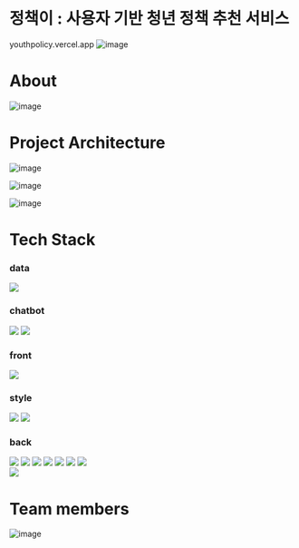 # 정책이 : 사용자 기반 청년 정책 추천 서비스
youthpolicy.vercel.app
![image](https://github.com/Youth-Policy-recommendation-project/.github/assets/116700717/6b2dc509-eb6d-48d2-aafc-2ba2ec73352c)

# About
![image](https://github.com/Youth-Policy-recommendation-project/.github/assets/116700717/10d31d54-824e-4fb2-88a0-5c51c0f96a7c)

# Project Architecture

![image](https://github.com/Youth-Policy-recommendation-project/.github/assets/116700717/495c66a5-52f3-45ac-b108-c96993afe286)

![image](https://github.com/Youth-Policy-recommendation-project/.github/assets/116700717/34090ea0-d216-4dc4-9222-3536fed4da9c)

![image](https://github.com/Youth-Policy-recommendation-project/.github/assets/116700717/95002e4c-a9d8-470f-8073-12daaa97b3c2)


# Tech Stack

### data
<img src="https://img.shields.io/badge/python-3776AB?style=for-the-badge&logo=python&logoColor=white">

### chatbot
<img src="https://img.shields.io/badge/openai-412991?style=for-the-badge&logo=openai&logoColor=white"> <img src="https://img.shields.io/badge/langchain-E34F26?style=for-the-badge&logo=langchain&logoColor=white">

### front
<img src="https://img.shields.io/badge/javascript-F7DF1E?style=for-the-badge&logo=javascript&logoColor=black">

### style
<img src="https://img.shields.io/badge/html5-E34F26?style=for-the-badge&logo=html5&logoColor=white"> <img src="https://img.shields.io/badge/css-1572B6?style=for-the-badge&logo=css&logoColor=white">

### back
<img src="https://img.shields.io/badge/Java-06B6D4?style=for-the-badge&logo=java&logoColor=white"> <img src="https://img.shields.io/badge/springboot-6DB33F3?style=for-the-badge&logo=springboot&logoColor=white"> <img src="https://img.shields.io/badge/gradle-02303A?style=for-the-badge&logo=gradle&logoColor=white"> <img src="https://img.shields.io/badge/Mysql-4479A1?style=for-the-badge&logo=Mysql&logoColor=white"> <img src="https://img.shields.io/badge/postman-FF6C37?style=for-the-badge&logo=postman&logoColor=white"> <img src="https://img.shields.io/badge/JPA-44A833?style=for-the-badge&logo=JPA&logoColor=white"> <img src="https://img.shields.io/badge/JWT-44A833?style=for-the-badge&logo=JWT&logoColor=white"> <br> <img src="https://img.shields.io/badge/Spring Secutiry-6DB33F?style=for-the-badge&logo=springsecurity&logoColor=white">



# Team members
![image](https://github.com/Youth-Policy-recommendation-project/.github/assets/116700717/e62e3c23-5683-46bc-9e3d-acc1d00a5ccc)






